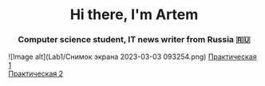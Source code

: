 <h1 align="center">Hi there, I'm Artem</h1>
<h3 align="center">Computer science student, IT news writer from Russia 🇷🇺</h3>

![Image alt](Lab1/Снимок экрана 2023-03-03 093254.png)
<a href="Lab1/Lab1/Controllers/WeatherForecastController.cs" target="_blank">Практическая 1</a><br />
<a href="Lab2/Lab1/Controllers/WeatherForecastController.cs" target="_blank">Практическая 2</a>
